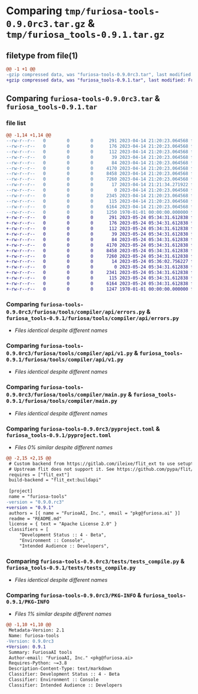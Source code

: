 # Comparing `tmp/furiosa-tools-0.9.0rc3.tar.gz` & `tmp/furiosa_tools-0.9.1.tar.gz`

## filetype from file(1)

```diff
@@ -1 +1 @@
-gzip compressed data, was "furiosa-tools-0.9.0rc3.tar", last modified: Fri Apr 14 21:25:04 2023, max compression
+gzip compressed data, was "furiosa_tools-0.9.1.tar", last modified: Fri Jan  1 00:00:00 2016, max compression
```

## Comparing `furiosa-tools-0.9.0rc3.tar` & `furiosa_tools-0.9.1.tar`

### file list

```diff
@@ -1,14 +1,14 @@
--rw-r--r--   0        0        0      291 2023-04-14 21:20:23.064568 furiosa-tools-0.9.0rc3/Makefile
--rw-r--r--   0        0        0      176 2023-04-14 21:20:23.064568 furiosa-tools-0.9.0rc3/README.md
--rw-r--r--   0        0        0      112 2023-04-14 21:20:23.064568 furiosa-tools-0.9.0rc3/furiosa/tools/__init__.py
--rw-r--r--   0        0        0       39 2023-04-14 21:20:23.064568 furiosa-tools-0.9.0rc3/furiosa/tools/compiler/__init__.py
--rw-r--r--   0        0        0       84 2023-04-14 21:20:23.064568 furiosa-tools-0.9.0rc3/furiosa/tools/compiler/api/__init__.py
--rw-r--r--   0        0        0     4170 2023-04-14 21:20:23.064568 furiosa-tools-0.9.0rc3/furiosa/tools/compiler/api/errors.py
--rw-r--r--   0        0        0     8458 2023-04-14 21:20:23.064568 furiosa-tools-0.9.0rc3/furiosa/tools/compiler/api/v1.py
--rw-r--r--   0        0        0     7260 2023-04-14 21:20:23.064568 furiosa-tools-0.9.0rc3/furiosa/tools/compiler/main.py
--rw-r--r--   0        0        0       17 2023-04-14 21:21:34.271922 furiosa-tools-0.9.0rc3/furiosa/tools/git_version.txt
--rw-r--r--   0        0        0        0 2023-04-14 21:20:23.064568 furiosa-tools-0.9.0rc3/furiosa/tools/py.typed
--rw-r--r--   0        0        0     2345 2023-04-14 21:20:23.064568 furiosa-tools-0.9.0rc3/pyproject.toml
--rw-r--r--   0        0        0      115 2023-04-14 21:20:23.064568 furiosa-tools-0.9.0rc3/tests/__init__.py
--rw-r--r--   0        0        0     6164 2023-04-14 21:20:23.064568 furiosa-tools-0.9.0rc3/tests/tests_compile.py
--rw-r--r--   0        0        0     1250 1970-01-01 00:00:00.000000 furiosa-tools-0.9.0rc3/PKG-INFO
+-rw-r--r--   0        0        0      291 2023-05-24 05:34:31.612838 furiosa_tools-0.9.1/Makefile
+-rw-r--r--   0        0        0      176 2023-05-24 05:34:31.612838 furiosa_tools-0.9.1/README.md
+-rw-r--r--   0        0        0      112 2023-05-24 05:34:31.612838 furiosa_tools-0.9.1/furiosa/tools/__init__.py
+-rw-r--r--   0        0        0       39 2023-05-24 05:34:31.612838 furiosa_tools-0.9.1/furiosa/tools/compiler/__init__.py
+-rw-r--r--   0        0        0       84 2023-05-24 05:34:31.612838 furiosa_tools-0.9.1/furiosa/tools/compiler/api/__init__.py
+-rw-r--r--   0        0        0     4170 2023-05-24 05:34:31.612838 furiosa_tools-0.9.1/furiosa/tools/compiler/api/errors.py
+-rw-r--r--   0        0        0     8458 2023-05-24 05:34:31.612838 furiosa_tools-0.9.1/furiosa/tools/compiler/api/v1.py
+-rw-r--r--   0        0        0     7260 2023-05-24 05:34:31.612838 furiosa_tools-0.9.1/furiosa/tools/compiler/main.py
+-rw-r--r--   0        0        0       14 2023-05-24 05:36:02.756227 furiosa_tools-0.9.1/furiosa/tools/git_version.txt
+-rw-r--r--   0        0        0        0 2023-05-24 05:34:31.612838 furiosa_tools-0.9.1/furiosa/tools/py.typed
+-rw-r--r--   0        0        0     2341 2023-05-24 05:34:31.612838 furiosa_tools-0.9.1/pyproject.toml
+-rw-r--r--   0        0        0      115 2023-05-24 05:34:31.612838 furiosa_tools-0.9.1/tests/__init__.py
+-rw-r--r--   0        0        0     6164 2023-05-24 05:34:31.612838 furiosa_tools-0.9.1/tests/tests_compile.py
+-rw-r--r--   0        0        0     1247 1970-01-01 00:00:00.000000 furiosa_tools-0.9.1/PKG-INFO
```

### Comparing `furiosa-tools-0.9.0rc3/furiosa/tools/compiler/api/errors.py` & `furiosa_tools-0.9.1/furiosa/tools/compiler/api/errors.py`

 * *Files identical despite different names*

### Comparing `furiosa-tools-0.9.0rc3/furiosa/tools/compiler/api/v1.py` & `furiosa_tools-0.9.1/furiosa/tools/compiler/api/v1.py`

 * *Files identical despite different names*

### Comparing `furiosa-tools-0.9.0rc3/furiosa/tools/compiler/main.py` & `furiosa_tools-0.9.1/furiosa/tools/compiler/main.py`

 * *Files identical despite different names*

### Comparing `furiosa-tools-0.9.0rc3/pyproject.toml` & `furiosa_tools-0.9.1/pyproject.toml`

 * *Files 0% similar despite different names*

```diff
@@ -2,15 +2,15 @@
 # Custom backend from https://gitlab.com/ileixe/flit_ext to use setuptools-scm
 # Upstream flit does not support it. See https://github.com/pypa/flit/issues/257
 requires = ["flit_ext"]
 build-backend = "flit_ext:buildapi"
 
 [project]
 name = "furiosa-tools"
-version = "0.9.0.rc3"
+version = "0.9.1"
 authors = [{ name = "FurioaAI, Inc.", email = "pkg@furiosa.ai" }]
 readme = "README.md"
 license = { text = "Apache License 2.0" }
 classifiers = [
     "Development Status :: 4 - Beta",
     "Environment :: Console",
     "Intended Audience :: Developers",
```

### Comparing `furiosa-tools-0.9.0rc3/tests/tests_compile.py` & `furiosa_tools-0.9.1/tests/tests_compile.py`

 * *Files identical despite different names*

### Comparing `furiosa-tools-0.9.0rc3/PKG-INFO` & `furiosa_tools-0.9.1/PKG-INFO`

 * *Files 1% similar despite different names*

```diff
@@ -1,10 +1,10 @@
 Metadata-Version: 2.1
 Name: furiosa-tools
-Version: 0.9.0rc3
+Version: 0.9.1
 Summary: FuriosaAI tools
 Author-email: "FurioaAI, Inc." <pkg@furiosa.ai>
 Requires-Python: ~=3.8
 Description-Content-Type: text/markdown
 Classifier: Development Status :: 4 - Beta
 Classifier: Environment :: Console
 Classifier: Intended Audience :: Developers
```

